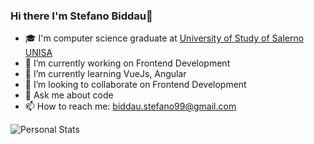 ### Hi there I'm Stefano Biddau👋 
- 🎓 I'm computer science graduate at [University of Study of Salerno UNISA](https://www.unisa.it)
- 🔭 I’m currently working on Frontend Development
- 🌱 I’m currently learning VueJs, Angular
- 👯 I’m looking to collaborate on Frontend Development
- 💬 Ask me about code
- 📫 How to reach me: biddau.stefano99@gmail.com
<img src="https://github-readme-stats.vercel.app/api?username=stefanBid&count_private=true&count_private=true&show_icons=true" alt="Personal Stats">
